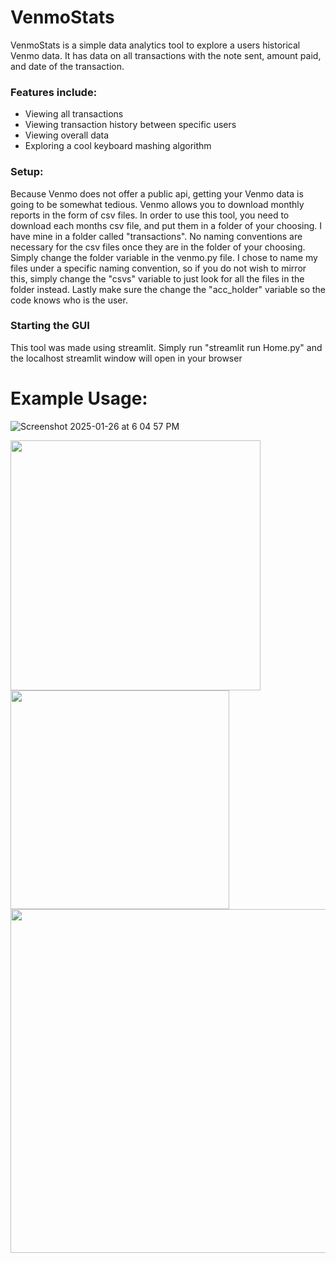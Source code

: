 # VenmoStats
VenmoStats is a simple data analytics tool to explore a users historical
Venmo data. It has data on all transactions with the note sent, amount paid, and date of the transaction.

### Features include:
- Viewing all transactions
- Viewing transaction history between specific users
- Viewing overall data
- Exploring a cool keyboard mashing algorithm

### Setup:
Because Venmo does not offer a public api, getting your Venmo data is going to 
be somewhat tedious. Venmo allows you to download monthly reports in the form of csv files.
In order to use this tool, you need to download each months csv file, and put them in a folder
of your choosing. I have mine in a folder called "transactions". No naming conventions are necessary for the 
csv files once they are in the folder of your choosing. Simply change the folder variable in the venmo.py
file. I chose to name my files under a specific naming convention, so if you do not wish to mirror this, simply change the
"csvs" variable to just look for all the files in the folder instead. Lastly make sure the change the "acc_holder" variable
so the code knows who is the user. 

### Starting the GUI
This tool was made using streamlit. Simply run "streamlit run Home.py" and the localhost streamlit 
window will open in your browser

# Example Usage:
![Screenshot 2025-01-26 at 6 04 57 PM](https://github.com/user-attachments/assets/da811861-ab11-442b-88b1-1e820f80e1bb)


<img src="https://github.com/user-attachments/assets/a3d591ff-1796-4cab-ad0c-019d1820efba" width="400" />

<img src="https://github.com/user-attachments/assets/aa9a7b66-bd28-434e-8e29-7abb116ffb11" width="350" />

<img src="https://github.com/user-attachments/assets/ff156465-ed69-43aa-8e54-27dd2d0dadcc" width="550" />

